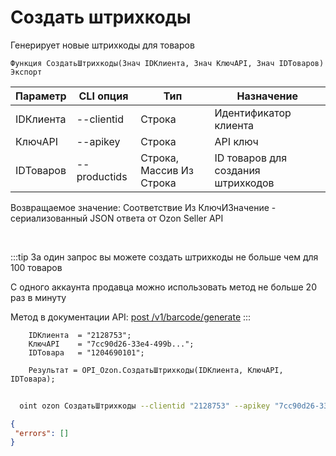﻿---
sidebar_position: 2
---

# Создать штрихкоды
 Генерирует новые штрихкоды для товаров



`Функция СоздатьШтрихкоды(Знач IDКлиента, Знач КлючAPI, Знач IDТоваров) Экспорт`

  | Параметр | CLI опция | Тип | Назначение |
  |-|-|-|-|
  | IDКлиента | --clientid | Строка | Идентификатор клиента |
  | КлючAPI | --apikey | Строка | API ключ |
  | IDТоваров | --productids | Строка, Массив Из Строка | ID товаров для создания штрихкодов |

  
  Возвращаемое значение:   Соответствие Из КлючИЗначение - сериализованный JSON ответа от Ozon Seller API

<br/>

:::tip
За один запрос вы можете создать штрихкоды не больше чем для 100 товаров

 С одного аккаунта продавца можно использовать метод не больше 20 раз в минуту

 Метод в документации API: [post /v1/barcode/generate](https://docs.ozon.ru/api/seller/#operation/generate-barcode)
:::
<br/>


```bsl title="Пример кода"
    IDКлиента  = "2128753";
    КлючAPI    = "7cc90d26-33e4-499b...";
    IDТовара   = "1204690101";

    Результат = OPI_Ozon.СоздатьШтрихкоды(IDКлиента, КлючAPI, IDТовара);
```



```sh title="Пример команды CLI"
    
  oint ozon СоздатьШтрихкоды --clientid "2128753" --apikey "7cc90d26-33e4-499b..." --productids %productids%

```

```json title="Результат"
{
 "errors": []
}
```
